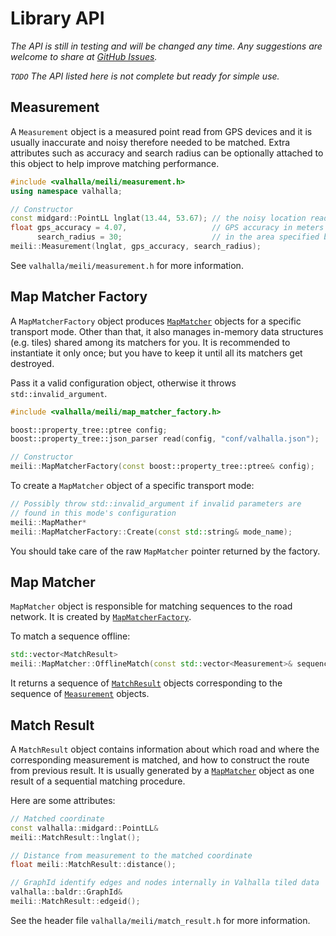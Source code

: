 # Library API

*The API is still in testing and will be changed any time. Any
 suggestions are welcome to share at
 [GitHub Issues](https://github.com/valhalla/meili/issues).*

*`TODO` The API listed here is not complete but ready for simple use.*

## Measurement

A `Measurement` object is a measured point read from GPS devices and
it is usually inaccurate and noisy therefore needed to be
matched. Extra attributes such as accuracy and search radius can be
optionally attached to this object to help improve matching
performance.

```C++
#include <valhalla/meili/measurement.h>
using namespace valhalla;

// Constructor
const midgard::PointLL lnglat(13.44, 53.67); // the noisy location read from GPS device
float gps_accuracy = 4.07,                   // GPS accuracy in meters
      search_radius = 30;                    // in the area specified by the radius in meters search road candidates
meili::Measurement(lnglat, gps_accuracy, search_radius);
```

See `valhalla/meili/measurement.h` for more information.

## Map Matcher Factory

A `MapMatcherFactory` object produces [`MapMatcher`](#map-matcher)
objects for a specific transport mode. Other than that, it also
manages in-memory data structures (e.g. tiles) shared among its
matchers for you. It is recommended to instantiate it only once; but
you have to keep it until all its matchers get destroyed.

Pass it a valid configuration object, otherwise it throws
`std::invalid_argument`.

```C++
#include <valhalla/meili/map_matcher_factory.h>

boost::property_tree::ptree config;
boost::property_tree::json_parser read(config, "conf/valhalla.json");

// Constructor
meili::MapMatcherFactory(const boost::property_tree::ptree& config);
```

To create a `MapMatcher` object of a specific transport mode:

```C++
// Possibly throw std::invalid_argument if invalid parameters are
// found in this mode's configuration
meili::MapMather*
meili::MapMatcherFactory::Create(const std::string& mode_name);
```

You should take care of the raw `MapMatcher` pointer returned by the
factory.

## Map Matcher

`MapMatcher` object is responsible for matching sequences to the road
network. It is created by
[`MapMatcherFactory`](#map-matcher-factory).

To match a sequence offline:
```C++
std::vector<MatchResult>
meili::MapMatcher::OfflineMatch(const std::vector<Measurement>& sequence);
```

It returns a sequence of [`MatchResult`](#match-result) objects
corresponding to the sequence of [`Measurement`](#measurement) objects.

## Match Result

A `MatchResult` object contains information about which road and
where the corresponding measurement is matched, and how to construct
the route from previous result. It is usually generated by a
[`MapMatcher`](#map-matcher) object as one result of a sequential
matching procedure.

Here are some attributes:
```C++
// Matched coordinate
const valhalla::midgard::PointLL&
meili::MatchResult::lnglat();

// Distance from measurement to the matched coordinate
float meili::MatchResult::distance();

// GraphId identify edges and nodes internally in Valhalla tiled data
valhalla::baldr::GraphId&
meili::MatchResult::edgeid();
```

See the header file `valhalla/meili/match_result.h` for more
information.
